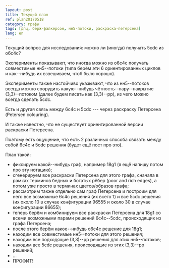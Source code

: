 ```yaml
---
layout: post
title: Текущий план
ref: plan20170518
category: графы
tags: [дпц, берж-фалкерсон, нн5-потоки, раскраска-петерсена]
lang: en
---
```


Текущий вопрос для исследования: можно ли (иногда) получать 5cdc из o6c4c?

Эксперименты показывают, что иногда можно из o6c4c получать совместимые нн5--потоки (типа берём эти 6 ориентированных циклов и как--нибудь их взвешиваем, чтоб было хорошо).

Эксперименты также настойчиво указывают, что из нн5--потоков всегда можно соорудить какую--нибудь чётность--пару--накрытие (3,3)--потоком (далее будем писать как (3,3)--pp), из чего можно всегда сделать 5cdc.

Есть и другая связь между 6c4c и 5cdc --- через раскраску Петерсена (Petersen colouring).

И также известно, что не существует ориентированной версии раскраски Петерсена.

Поэтому есть ощущение, что есть 2 различных способа связать между собой 6c4c и 5cdc решения (будет ещё пост про это).

План такой:

* фиксируем какой--нибудь граф, например 18g1 (я ещё напишу потом про эту нотацию);
* сгенерируем все раскраски Петерсена для этого графа, сначала в рамках терминов бедных и богатых рёбер (poor and rich edges), а потом уже просто в терминах цветов/образов графа;
* рассмотрим также отдельно сам граф Петерсена и построим для него все возможные 6с4с решения (их всего 1) и все 5cdc решения (их около 10 в случае конфигурации 96555 и около 30 в случае конфигурации 86655);
* теперь берём и комбинируем все раскраски Петерсена для 18g1 со всеми возможными парами решений 6c4c--5cdc, происходящих из графа Петерсена;
* после этого берём какое--нибудь o6c4c решение для 18g1;
* находим все совместимые нн5--потоки для этого решения;
* находим все подходящие (3,3)--pp решения для этих нн5--потоков;
* находим все 5cdc решения, происходящие из этих (3,3)--pp решений;
* ...
* ПРОФИТ!
